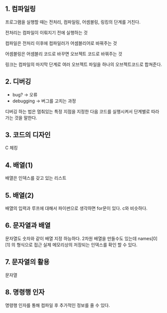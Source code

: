 ## 1. 컴파일링

프로그램을 실행할 때는 전처리, 컴파일링, 어셈블링, 링킹의 단계를 거친다.

전처리는 컴파일이 이뤄지기 전에 실행하는 것

컴파일은 전처리 이후에 컴파일러가 어셈블리어로 바꿔주는 것

어셈블링은 어셈블리 코드로 바꾸면 오브젝트 코드로 바꿔주는 것

링크는 컴파일의 마지막 단계로 여러 오브젝트 파일을 하나의 오브젝트코드로 합쳐준다.

## 2. 디버깅

- bug? -> 오류
- debugging -> 버그를 고치는 과정

디버깅 하는 법은 멈춰있는 특정 지점을 지정한 다음 코드를 실행시켜서 단계별로 따라가는 것을 말한다.

## 3. 코드의 디자인

C 체킹

## 4. 배열(1)

배열은 인덱스를 갖고 있는 리스트

## 5. 배열(2)

배열의 입력과 루프에 대해서
파이썬으로 생각하면 for문이 있다.
c와 비슷하다.

## 6. 문자열과 배열

문자열도 숫자와 같이 배열 지정 하능하다. 2차원 배열을 만들수도 있는데 names[0][1] 의 형식으로 접근
실제 메모리상의 저장되는 인덱스를 확인 할 수 있다.

## 7. 문자열의 활용

문자열

## 8. 명령행 인자

명령행 인자를 통해 컴파일 후 추가적인 정보를 줄 수 있다.
